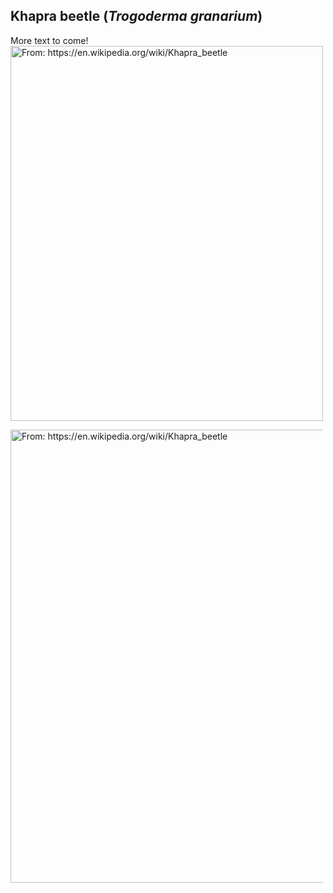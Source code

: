 ## Khapra beetle (*Trogoderma granarium*)

More text to come!
<img src="https://upload.wikimedia.org/wikipedia/commons/f/fc/Khapra_beetle.jpg" alt="From: https://en.wikipedia.org/wiki/Khapra_beetle" width="500" height="600">


<img style="height:725px;max-width:500px;width: expression(this.width > 500 ? 500: true);" id="img_DocPreview" src="https://upload.wikimedia.org/wikipedia/commons/f/fc/Khapra_beetle.jpg" alt="From: https://en.wikipedia.org/wiki/Khapra_beetle" />

<!--stackedit_data:
eyJoaXN0b3J5IjpbMTQ3MjQ4MzE4LDU3NDk2ODY5NywxMTI1OD
k5ODEwLC0zMzE2NDE4NjZdfQ==
-->